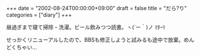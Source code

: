 +++
date = "2002-08-24T00:00:00+09:00"
draft = false
title = "だら?り"
categories = ["diary"]
+++

昼過ぎまで寝て掃除・洗濯。ビール飲みつつ読書。ヽ(´ー｀)ノ ﾏﾀｰﾘ

せっかくリニューアルしたので、BBSも修正しようと試みるも途中で放棄。めんどくちゃい...
